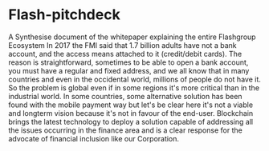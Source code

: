 # Flash-pitchdeck
A Synthesise document of the whitepaper explaining the entire Flashgroup Ecosystem
In 2017 the FMI said that 1.7 billion adults have not a bank
account, and the access means attached to it (credit/debit
cards).
The reason is straightforward, sometimes to be able to
open a bank account, you must have a regular and fixed
address, and we all know that in many countries and even
in the occidental world, millions of people do not have it.
So the problem is global even if in some regions it's more
critical than in the industrial world.
In some countries, some alternative solution has been
found with the mobile payment way but let's be clear here
it's not a viable and longterm vision because it's not in
favour of the end-user.
Blockchain brings the latest technology to deploy a
solution capable of addressing all the issues occurring in
the finance area and is a clear response for the advocate of
financial inclusion like our Corporation.
